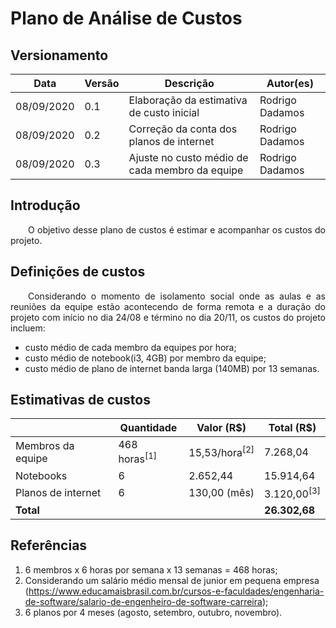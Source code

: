 # Plano de Análise de Custos

## Versionamento

| Data | Versão | Descrição | Autor(es) |
|----| ---- | ------- | ------- |
| 08/09/2020 | 0.1 | Elaboração da estimativa de custo inicial | Rodrigo Dadamos |
| 08/09/2020 | 0.2 | Correção da conta dos planos de internet | Rodrigo Dadamos |
| 08/09/2020 | 0.3 | Ajuste no custo médio de cada membro da equipe | Rodrigo Dadamos |

## Introdução

<p align="justify">&emsp;&emsp;O objetivo desse plano de custos é estimar e acompanhar os custos do projeto.</p>

## Definições de custos

<p align="justify">&emsp;&emsp;Considerando o momento de isolamento social onde as aulas e as reuniões da equipe estão acontecendo de forma remota e a duração do projeto com início no dia 24/08 e término no dia 20/11, os custos do projeto incluem:</p>

* custo médio de cada membro da equipes por hora;
* custo médio de notebook(i3, 4GB) por membro da equipe;
* custo médio de plano de internet banda larga (140MB) por 13 semanas.

## Estimativas de custos

| &nbsp; | Quantidade | Valor (R$) | Total (R$) |
| --- | --- | --- | --- |
| Membros da equipe | 468 horas<sup>[1]</sup> | 15,53/hora<sup>[2]</sup> | 7.268,04 |
| Notebooks | 6 | 2.652,44 | 15.914,64 |
| Planos de internet | 6 | 130,00 (mês) | 3.120,00<sup>[3]</sup> |
| **Total** | &nbsp;| &nbsp; | **26.302,68** |  

## Referências

1. 6 membros x 6 horas por semana x 13 semanas = 468 horas;
2. Considerando um salário médio mensal de junior em pequena empresa (https://www.educamaisbrasil.com.br/cursos-e-faculdades/engenharia-de-software/salario-de-engenheiro-de-software-carreira);
3. 6 planos por 4 meses (agosto, setembro, outubro, novembro).
